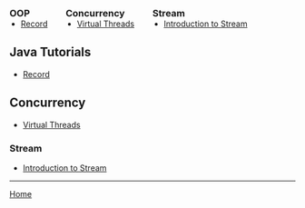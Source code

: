<div>
  <div style="display:inline-block; vertical-align:top; margin-right:2em;">
    <h3 style="margin:0;">OOP</h3>
    <ul style="margin:0; padding-left:20px;">
      <li><a href="./records/records.html">Record</a></li>
    </ul>
  </div>

  <div style="display:inline-block; vertical-align:top; margin-right:2em;">
    <h3 style="margin:0;">Concurrency</h3>
    <ul style="margin:0; padding-left:20px;">
      <li><a href="./concurrency/1_virtual_thread.html">Virtual Threads</a></li>
    </ul>
  </div>

  <div style="display:inline-block; vertical-align:top;">
    <h3 style="margin:0;">Stream</h3>
    <ul style="margin:0; padding-left:20px;">
      <li><a href="./stream/1_Introduction_to_stream.html">Introduction to Stream</a></li>
    </ul>
  </div>
</div>


## Java Tutorials

- [Record](./records/records.md)

## Concurrency

- [Virtual Threads](./concurrency/1_virtual_thread.md)

### Stream

- [Introduction to Stream](./stream/1_Introduction_to_stream.md)

--- 

[Home](./../README.md)
